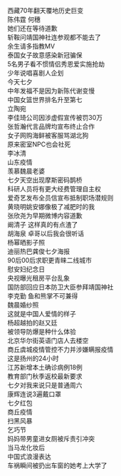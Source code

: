 西藏70年翻天覆地历史巨变  
陈伟霆 何穗  
她们还在等待道歉  
斩鞍问靖国神社连参观都不能去了  
余生请多指教MV  
泰国女子故意感染新冠骗保  
5名男子看不惯情侣秀恩爱实施抢劫  
少年说唱喜剧人企划  
今天七夕  
中年发福不是因为新陈代谢变慢  
中国女篮世界排名升至第七  
立陶宛  
李佳琦公司因涉虚假宣传被罚30万  
张哲瀚代言品牌均宣布终止合作  
女子网购海鲜被客服骂湖北狗  
原来密室NPC也会社死  
李冰清  
山东疫情  
羡慕魏晨老婆  
七夕天空出现摩斯密码鹊桥  
科研人员将有更大经费管理自主权  
爱奇艺发布全员信宣布抵制职场潜规则  
黄晓明姚安娜像极了减肥时的我  
张欣尧为早期微博内容道歉  
阚清子 这样真的有点渣了  
胡海泉 卓哥以后我会很听话  
杨幂晒影子照  
迪丽热巴龚俊七夕海报  
90后00后求职更青睐二线城市  
慰安妇纪念日  
央视曝光租房平台乱象  
国防部回应日本防卫大臣参拜靖国神社  
李克勤 鱼和熊掌不可兼得  
魏晨婚纱照  
这就是中国人爱情的样子  
杨超越拍的赵又廷  
被领导防爆是种什么体验  
北京华尔街英语门店人去楼空  
商丘虞城疫情管控不力并涉嫌瞒报疫情  
这是扬州的24小时  
江苏新增本土确诊病例18例  
教育部门秋季返校最新要求  
七夕对我来说只是普通周六  
康辉连说3遍戴口罩  
七夕红包  
商丘疫情  
扫黑风暴  
乞巧节  
妈妈带男童进女厕被斥责引冲突  
当马龙化妆后  
中国式浪漫表达  
车祸瞬间被扔出车窗的她考上大学了  
